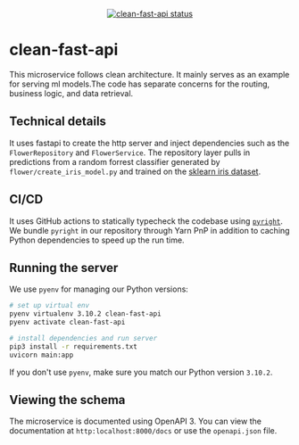 <p align="center">
      <a href="https://github.com/blueberryapple/clean-fast-api/actions/workflows/ci.yml"><img alt="clean-fast-api status" src="https://github.com/blueberryapple/clean-fast-api/actions/workflows/ci.yml/badge.svg?branch=main"></a>
</p>

# clean-fast-api

This microservice follows clean architecture. It mainly serves as an example for serving ml models.The code has separate concerns for the routing, business logic, and data retrieval.

## Technical details

It uses fastapi to create the http server and inject dependencies such as the `FlowerRepository` and `FlowerService`. The repository layer pulls in predictions from a random forrest classifier generated by `flower/create_iris_model.py` and trained on the [sklearn iris dataset](https://scikit-learn.org/stable/datasets/toy_dataset.html#iris-dataset).

## CI/CD

It uses GitHub actions to statically typecheck the codebase using [`pyright`](https://github.com/Microsoft/pyright). We bundle `pyright` in our repository through Yarn PnP in addition to caching Python dependencies to speed up the run time.

## Running the server

We use `pyenv` for managing our Python versions:

```sh
# set up virtual env
pyenv virtualenv 3.10.2 clean-fast-api
pyenv activate clean-fast-api

# install dependencies and run server
pip3 install -r requirements.txt
uvicorn main:app
```

If you don't use `pyenv`, make sure you match our Python version `3.10.2`.

## Viewing the schema

The microservice is documented using OpenAPI 3. You can view the documentation at `http:localhost:8000/docs` or use the `openapi.json` file.
